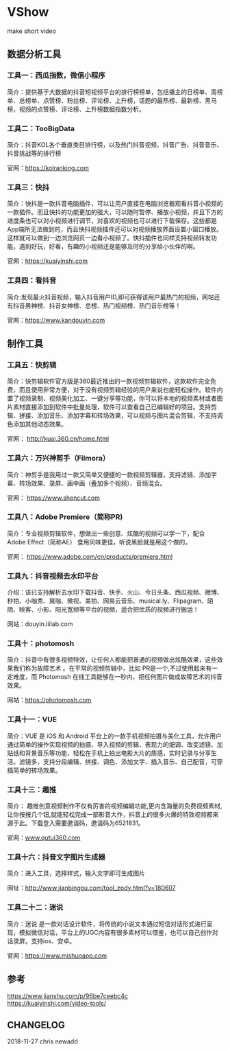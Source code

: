 # VShow
make short video 

## 数据分析工具  
### 工具一：西瓜指数，微信小程序  
简介：提供基于大数据的抖音短视频平台的排行榜榜单，包括播主的日榜单、周榜单、总榜单、点赞榜、粉丝榜、评论榜、上升榜，话题的最热榜、最新榜、黑马榜，视频的点赞榜、评论榜、上升榜数据指数分析。

### 工具二：TooBigData  
简介：抖音KOL各个垂直类目排行榜，以及热门抖音视频、抖音广告、抖音音乐、抖音挑战等的排行榜

官网：https://kolranking.com  

### 工具三：快抖  

简介：快抖是一款抖音电脑插件，可以让用户直接在电脑浏览器观看抖音小视频的一款插件。而且快抖的功能更加的强大，可以随时暂停、播放小视频，并且下方的进度条也可以对小视频进行调节，对喜欢的视频也可以进行下载保存。这些都是App端所无法做到的，而且快抖视频插件还可以对视频播放界面设置小窗口播放。这样就可以做到一边浏览网页一边看小视频了。快抖插件也同样支持视频转发功能，遇到好玩，好看，有趣的小视频还是能够及时的分享给小伙伴的啊。

官网：https://kuaiyinshi.com

### 工具四：看抖音

简介:发现最火抖音视频，输入抖音用户ID,即可获得该用户最热门的视频，网站还有抖音男神榜、抖音女神榜、总榜、热门视频榜、热门音乐榜等！

官网：https://www.kandouyin.com

## 制作工具
### 工具五：快剪辑

简介：快剪辑软件官方版是360最近推出的一款视频剪辑软件，这款软件完全免费，而且使用非常方便，对于没有视频剪辑经验的用户来说也能轻松操作。软件内置了视频录制、视频美化加工、一键分享等功能，你可以将本地的视频素材或者图片素材直接添加到软件中批量处理，软件可以查看自己已编辑好的项目。支持剪辑、拼接、添加音乐、添加字幕和转场效果，可以视频与图片混合剪辑，不支持调色添加其他动态效果。

官网： http://kuai.360.cn/home.html

### 工具六：万兴神剪手（Filmora）

简介：神剪手是我用过一款又简单又便捷的一款视频剪辑器，支持滤镜、添加字幕、转场效果、录屏、画中画（叠加多个视频）、音频混合。

官网： https://www.shencut.com

### 工具八：Adobe Premiere（简称PR)

简介：专业视频剪辑软件，想做出一些创意、炫酷的视频可以学一下，配合 Adobe Effect（简称AE） 食用风味更佳，听说黑脸就是用这个做的。

官网： https://www.adobe.com/cn/products/premiere.html

### 工具九：抖音视频去水印平台

介绍：该已支持解析去水印下载抖音、快手、火山、今日头条、西瓜视频、微博、秒拍、小咖秀、晃咖、微视、美拍、网易云音乐、musical.ly、Flipagram、陌陌、映客、小影、阳光宽频等平台的视频，适合把优质的视频进行搬运！

网站：douyin.iiilab.com

### 工具十：photomosh

简介：抖音中有很多视频特效，让任何人都能把普通的视频做出炫酷效果，这些效果我们称为故障艺术 。在平常的视频剪辑中，比如 PR是一个,不过使用起来有一定难度，而 Photomosh 在线工具能够在一秒内，把任何图片做成故障艺术的抖音效果。

网站：https://photomosh.com

### 工具十一：VUE

简介：VUE 是 iOS 和 Android 平台上的一款手机视频拍摄与美化工具，允许用户通过简单的操作实现视频的拍摄、导入视频的剪辑、表现力的细调、改变滤镜、加贴纸和背景音乐等功能，轻松在手机上拍出电影大片的质感，实时记录与分享生活。滤镜多，支持分段编辑、拼接、调色、添加文字、插入音乐、自己配音，可穿插简单的转场效果。

### 工具十三：趣推

简介： 趣推创意视频制作不仅有厉害的视频编辑功能,更内含海量的免费视频素材,让你按按几个钮,就能轻松完成一部影音大作，抖音上的很多火爆的特效视频都来源于此。下载登入需要邀请码，邀请码为6521831。

官网：www.qutui360.com

### 工具十六：抖音文字图片生成器

简介：进入工具，选择样式，输入文字即可生成图片

网址：http://www.jianbingpu.com/tool_zpdy.html?v=180607

### 工具二十二：迷说

简介：迷说 是一款对话设计软件，将传统的小说文本通过短信对话形式进行呈现，模拟微信对话，平台上的UGC内容有很多素材可以借鉴，也可以自己创作对话录屏。支持ios、安卓。

官网：https://www.mishuoapp.com

## 参考
https://www.jianshu.com/p/96be7ceebc4c  
https://kuaiyinshi.com/video-tools/

## CHANGELOG
2018-11-27 chris newadd
